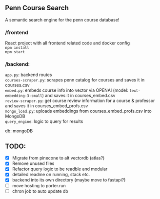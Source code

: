 ## Penn Course Search

A semantic search engine for the penn course database!

### /frontend
React project with all frontend related code and docker config  
`npm install`  
`npm start`  

### /backend:  
`app.py`: backend routes  
`courses-scraper.py`: scrapes penn catalog for courses and saves it in courses.csv  
`embed.py`: embeds course info into vector via OPENAI (model: `text-embedding-3-small`) and saves it in courses_embed.csv  
`review-scraper.py`: get course review information for a course & professor and saves it in courses_embed_profs.csv  
`mongo_load.py`: uploads embeddings from courses_embed_profs.csv into MongoDB  
`query_engine`: logic to query for results   
 
db: mongoDB

## TODO:
- [x] Migrate from pinecone to alt vectordb (atlas?)
- [x] Remove unused files
- [x] Refactor query logic to be readble and modular
- [x] detailed readme on running, stack etc.
- [x] backend into its own directory (maybe move to fastapi?)
- [ ] move hosting to porter.run
- [ ] chron job to auto update db
